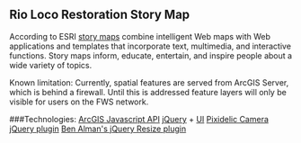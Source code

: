 Rio Loco  Restoration Story Map
-------------

According to ESRI [story maps][1] combine intelligent Web maps with Web applications and templates that incorporate text, multimedia, and interactive functions. Story maps inform, educate, entertain, and inspire people about a wide variety of topics.

Known limitation:  Currently, spatial features are served from ArcGIS Server, which is behind a firewall.  Until this is addressed feature layers will only be visible for users on the FWS network.

###Technologies:
[ArcGIS Javascript API][4]
[jQuery][5] + [UI][6]
[Pixidelic Camera jQuery plugin][2] 
[Ben Alman's jQuery Resize plugin][3]

[1]:http://storymaps.esri.com/home/
[2]:http://www.pixedelic.com/plugins/camera/
[3]:http://benalman.com/projects/jquery-resize-plugin/
[4]:https://developers.arcgis.com/en/javascript/
[5]:http://jquery.com/
[6]:http://jqueryui.com/
